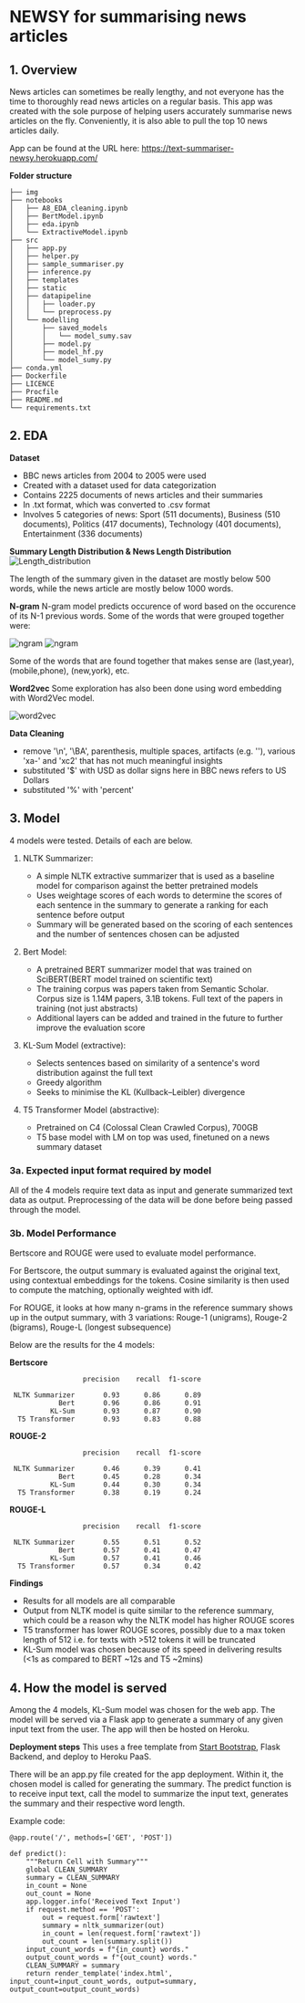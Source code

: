 # NEWSY for summarising news articles

## 1. Overview
News articles can sometimes be really lengthy, and not everyone has the time to thoroughly read news articles on a regular basis. This app was created with the sole purpose of helping users accurately summarise news articles on the fly. Conveniently, it is also able to pull the top 10 news articles daily.

App can be found at the URL here:
https://text-summariser-newsy.herokuapp.com/

__Folder structure__

    ├── img
    ├── notebooks
    │   ├── A8_EDA_cleaning.ipynb
    │   ├── BertModel.ipynb
    │   ├── eda.ipynb
    │   └── ExtractiveModel.ipynb
    ├── src
    │   ├── app.py
    │   ├── helper.py
    │   ├── sample_summariser.py
    │   ├── inference.py
    │   ├── templates
    │   ├── static
    │   ├── datapipeline
    │   │   ├── loader.py
    │   │   └── preprocess.py
    │   └── modelling
    │       ├── saved_models
    │       │   └── model_sumy.sav
    │       ├── model.py
    │       ├── model_hf.py
    │       └── model_sumy.py
    ├── conda.yml
    ├── Dockerfile
    ├── LICENCE
    ├── Procfile
    ├── README.md
    └── requirements.txt


## 2. EDA

__Dataset__
- BBC news articles from 2004 to 2005 were used
- Created with a dataset used for data categorization 
- Contains 2225 documents of news articles and their summaries
- In .txt format, which was converted to .csv format
- Involves 5 categories of news: Sport (511 documents), Business (510 documents), Politics (417 documents), Technology (401 documents), Entertainment (336 documents)

**Summary Length Distribution & News Length Distribution**
![Length_distribution](img/summary_news_length_distribution1.png "Length distribution")

The length of the summary given in the dataset are mostly below 500 words, while the news article are mostly below 1000 words.

**N-gram**
N-gram model predicts occurence of word based on the occurence of its N-1 previous words. Some of the words that were grouped together were:

![ngram](img/n-gram11.png "ngram1") ![ngram](img/n-gram22.png "ngram2")


Some of the words that are found together that makes sense are (last,year), (mobile,phone), (new,york), etc.

**Word2vec**
Some exploration has also been done using word embedding with Word2Vec model.

![word2vec](img/word22vec.png "word2vec")

**Data Cleaning** 
- remove '\n', '\BA', parenthesis, multiple spaces, artifacts (e.g. '\'), various 'xa-' and 'xc2' that has not much meaningful insights
 - substituted '$' with USD as dollar signs here in BBC news refers to US Dollars
 - substituted '%' with 'percent'


## 3. Model

4 models were tested. Details of each are below.

1. NLTK Summarizer:
    - A simple NLTK extractive summarizer that is used as a baseline model for comparison against the better pretrained models
    - Uses weightage scores of each words to determine the scores of each sentence in the summary to generate a ranking for each sentence before output
    - Summary will be generated based on the scoring of each sentences and the number of sentences chosen can be adjusted

2. Bert Model: 
    - A pretrained BERT summarizer model that was trained on SciBERT(BERT model trained on scientific text)
    - The training corpus was papers taken from Semantic Scholar. Corpus size is 1.14M papers, 3.1B tokens. Full text of the papers in training (not just abstracts)
    - Additional layers can be added and trained in the future to further improve the evaluation score

3. KL-Sum Model (extractive):
    - Selects sentences based on similarity of a sentence's word distribution against the full text
    - Greedy algorithm
    - Seeks to minimise the KL (Kullback–Leibler) divergence

4. T5 Transformer Model (abstractive):
    - Pretrained on C4 (Colossal Clean Crawled Corpus), 700GB
    - T5 base model with LM on top was used, finetuned on a news summary dataset

### 3a. Expected input format required by model
All of the 4 models require text data as input and generate summarized text data as output. Preprocessing of the data will be done before being passed through the model.

### 3b. Model Performance
Bertscore and ROUGE were used to evaluate model performance. 

For Bertscore, the output summary is evaluated against the original text, using contextual embeddings for the tokens. Cosine similarity is then used to compute the matching, optionally weighted with idf.

For ROUGE, it looks at how many n-grams in the reference summary shows up in the output summary, with 3 variations: Rouge-1 (unigrams), Rouge-2 (bigrams), Rouge-L (longest subsequence)


Below are the results for the 4 models:

__Bertscore__

                      precision    recall  f1-score

     NLTK Summarizer       0.93      0.86      0.89
                Bert       0.96      0.86      0.91
              KL-Sum       0.93      0.87      0.90
      T5 Transformer       0.93      0.83      0.88

__ROUGE-2__

                      precision    recall  f1-score

     NLTK Summarizer       0.46      0.39      0.41
                Bert       0.45      0.28      0.34
              KL-Sum       0.44      0.30      0.34
      T5 Transformer       0.38      0.19      0.24

__ROUGE-L__

                      precision    recall  f1-score

     NLTK Summarizer       0.55      0.51      0.52
                Bert       0.57      0.41      0.47
              KL-Sum       0.57      0.41      0.46
      T5 Transformer       0.57      0.34      0.42

__Findings__
- Results for all models are all comparable
- Output from NLTK model is quite similar to the reference summary, which could be a reason why the NLTK model has higher ROUGE scores
- T5 transformer has lower ROUGE scores, possibly due to a max token length of 512 i.e. for texts with >512 tokens it will be truncated
- KL-Sum model was chosen because of its speed in delivering results (<1s as compared to BERT ~12s and T5 ~2mins)


## 4. How the model is served
Among the 4 models, KL-Sum model was chosen for the web app. The model will be served via a Flask app to generate a summary of any given input text from the user. The app will then be hosted on Heroku.

__Deployment steps__
This uses a free template from [Start Bootstrap](https://startbootstrap.com/themes), Flask Backend, and deploy to Heroku PaaS.

There will be an app.py file created for the app deployment. Within it, the chosen model is called for generating the summary.
The predict function is to receive input text, call the model to summarize the input text, generates the summary and their respective word length. 

Example code:


```
@app.route('/', methods=['GET', 'POST'])

def predict():
    """Return Cell with Summary"""
    global CLEAN_SUMMARY
    summary = CLEAN_SUMMARY
    in_count = None
    out_count = None
    app.logger.info('Received Text Input')
    if request.method == 'POST':
        out = request.form['rawtext']
        summary = nltk_summarizer(out)
        in_count = len(request.form['rawtext'])
        out_count = len(summary.split())
    input_count_words = f"{in_count} words."
    output_count_words = f"{out_count} words."
    CLEAN_SUMMARY = summary
    return render_template('index.html', input_count=input_count_words, output=summary, output_count=output_count_words)
```

